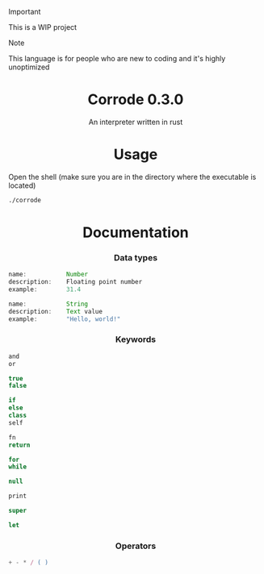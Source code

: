 > [!IMPORTANT]  
> This is a WIP project

> [!NOTE]  
> This language is for people who are new to coding and it's highly unoptimized


<h1 align="center">
    Corrode 0.3.0
</h1>

<p align="center">
    An interpreter written in rust
</p>

<h1 align="center">
    Usage
</h1>

<p align="left">
    Open the shell (make sure you are in the directory where the executable is located)
</p>

```bash
./corrode
```

<h1 align="center">
    Documentation
</h1>

<h3 align="center">
    Data types
</h3>

```js
name:           Number
description:    Floating point number
example:        31.4
```

```js
name:           String
description:    Text value
example:        "Hello, world!"
```

<h3 align="center">
    Keywords
</h3>

```js
and
or

true
false

if
else
class
self

fn
return

for
while

null

print

super

let
```

<h3 align="center">
    Operators
</h3>

```js
+ - * / ( )
```
